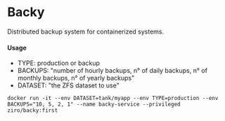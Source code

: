 # Backy
Distributed backup system for containerized systems.

#### Usage
- TYPE: production or backup
- BACKUPS: "number of hourly backups, n° of daily backups, n° of monthly backups, n° of yearly backups"
- DATASET: "the ZFS dataset to use"

`docker run -it --env DATASET=tank/myapp --env TYPE=production --env BACKUPS="10, 5, 2, 1" --name backy-service --privileged ziro/backy:first`
